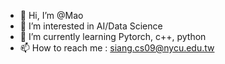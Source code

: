 - 👋 Hi, I’m @Mao
- 👀 I’m interested in AI/Data Science
- 🌱 I’m currently learning Pytorch, c++, python
- 📫 How to reach me : siang.cs09@nycu.edu.tw


